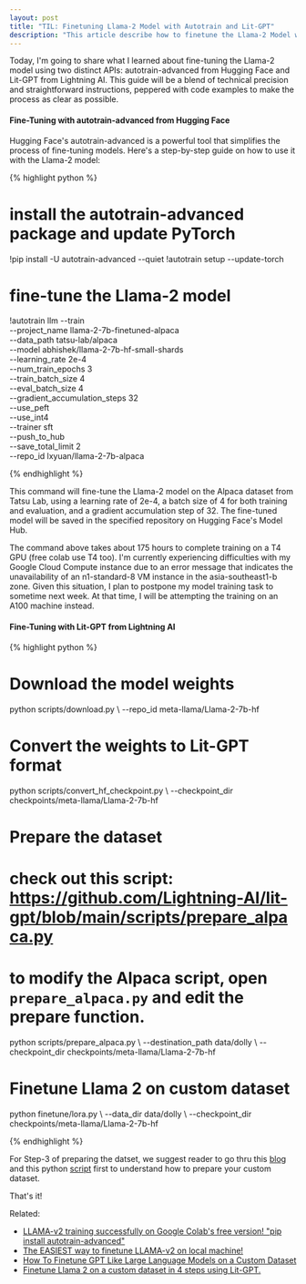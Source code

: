 ```yaml
---
layout: post
title: "TIL: Finetuning Llama-2 Model with Autotrain and Lit-GPT"
description: "This article describe how to finetune the Llama-2 Model with two APIs"
---
```


Today, I'm going to share what I learned about fine-tuning the Llama-2 model
using two distinct APIs: autotrain-advanced from Hugging Face and Lit-GPT from
Lightning AI. This guide will be a blend of technical precision and
straightforward instructions, peppered with code examples to make the process
as clear as possible.


#### Fine-Tuning with autotrain-advanced from Hugging Face
Hugging Face's autotrain-advanced is a powerful tool that simplifies the
process of fine-tuning models. Here's a step-by-step guide on how to use it
with the Llama-2 model:

{% highlight python %}
# install the autotrain-advanced package and update PyTorch
!pip install -U autotrain-advanced --quiet
!autotrain setup --update-torch
# fine-tune the Llama-2 model
!autotrain llm --train \
    --project_name llama-2-7b-finetuned-alpaca \
    --data_path tatsu-lab/alpaca \
    --model abhishek/llama-2-7b-hf-small-shards \
    --learning_rate 2e-4 \
    --num_train_epochs 3 \
    --train_batch_size 4 \
    --eval_batch_size 4 \
    --gradient_accumulation_steps 32 \
    --use_peft \
    --use_int4 \
    --trainer sft \
    --push_to_hub \
    --save_total_limit 2 \
    --repo_id lxyuan/llama-2-7b-alpaca

{% endhighlight %}

This command will fine-tune the Llama-2 model on the Alpaca dataset from Tatsu
Lab, using a learning rate of 2e-4, a batch size of 4 for both training and
evaluation, and a gradient accumulation step of 32. The fine-tuned model will
be saved in the specified repository on Hugging Face's Model Hub.

The command above takes about 175 hours to complete training on a T4 GPU (free
colab use T4 too). I'm currently experiencing difficulties with my Google Cloud
Compute instance due to an error message that indicates the unavailability of
an n1-standard-8 VM instance in the asia-southeast1-b zone. Given this
situation, I plan to postpone my model training task to sometime next week. At
that time, I will be attempting the training on an A100 machine instead.


#### Fine-Tuning with Lit-GPT from Lightning AI

{% highlight python %}

# Download the model weights 
python scripts/download.py \ 
    --repo_id meta-llama/Llama-2-7b-hf 

# Convert the weights to Lit-GPT format 
python scripts/convert_hf_checkpoint.py \ 
    --checkpoint_dir checkpoints/meta-llama/Llama-2-7b-hf 

# Prepare the dataset 
# check out this script: https://github.com/Lightning-AI/lit-gpt/blob/main/scripts/prepare_alpaca.py
# to modify the Alpaca script, open `prepare_alpaca.py` and edit the prepare function. 
python scripts/prepare_alpaca.py \ 
    --destination_path data/dolly \ 
    --checkpoint_dir checkpoints/meta-llama/Llama-2-7b-hf 

# Finetune Llama 2 on custom dataset 
python finetune/lora.py \ 
    --data_dir data/dolly \ 
    --checkpoint_dir checkpoints/meta-llama/Llama-2-7b-hf 

{% endhighlight %}

For Step-3 of preparing the datset, we suggest reader to go thru this [blog](https://lightning.ai/blog/how-to-finetune-gpt-like-large-language-models-on-a-custom-dataset/) and this python [script](https://github.com/Lightning-AI/lit-gpt/blob/main/scripts/prepare_alpaca.py#L27) first to understand how to prepare your custom dataset.

That's it!

Related:
- [LLAMA-v2 training successfully on Google Colab's free version! "pip install autotrain-advanced"](https://twitter.com/abhi1thakur/status/1681641346396835841)
- [The EASIEST way to finetune LLAMA-v2 on local machine!](https://www.youtube.com/watch?v=3fsn19OI_C8)
- [How To Finetune GPT Like Large Language Models on a Custom Dataset](https://lightning.ai/blog/how-to-finetune-gpt-like-large-language-models-on-a-custom-dataset/)
- [Finetune Llama 2 on a custom dataset in 4 steps using Lit-GPT.](https://twitter.com/LightningAI/status/1682392395655118848)
